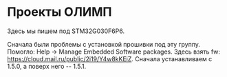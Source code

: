 # Проекты ОЛИМП

Здесь мы пишем под STM32G030F6P6.

Сначала были проблемы с установкой прошивки под эту группу. Помогло: Help -> Manage Embedded Software packages. Здесь взять fw: https://cloud.mail.ru/public/2i19/Y4w8kKEiZ. Сначала устанавливаем с 1.5.0, а поверх него -- 1.5.1.